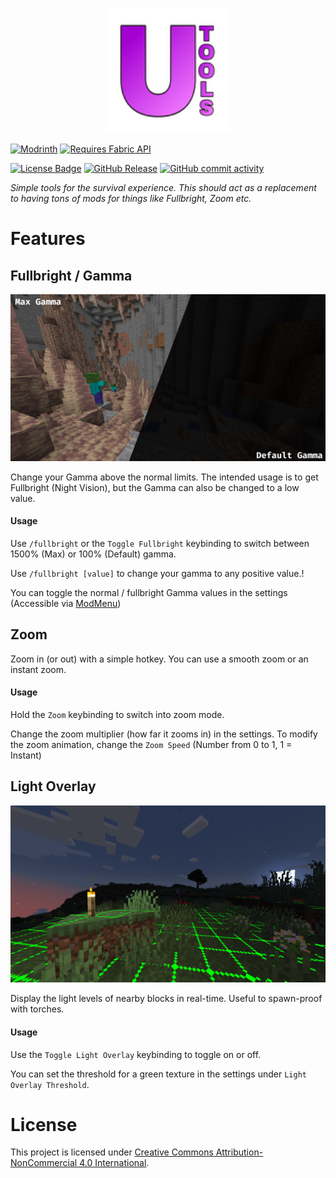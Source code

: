<p align="center">
<img height="200" src="src/main/resources/assets/utools/icon.png" alt="Logo of UTools">
</p>

[![Modrinth](https://cdn.jsdelivr.net/npm/@intergrav/devins-badges@3/assets/cozy/available/modrinth_vector.svg)](https://modrinth.com/mod/utools)
[![Requires Fabric API](https://cdn.jsdelivr.net/npm/@intergrav/devins-badges@3/assets/compact/supported/fabric_vector.svg)](https://fabricmc.net/)

[![License Badge](https://img.shields.io/badge/License-CC--BY--NC--4.0-blue)](https://creativecommons.org/licenses/by-nc/4.0/)
[![GitHub Release](https://img.shields.io/github/v/release/lugosieben/utools)](https://github.com/lugosieben/utools/releases/latest)
[![GitHub commit activity](https://img.shields.io/github/commit-activity/t/lugosieben/utools)](https://github.com/lugosieben/utools/commits/)

_Simple tools for the survival experience. This should act as a replacement to having tons of mods for things like Fullbright, Zoom etc._

# Features

## Fullbright / Gamma

![Gamma Comparison](assets/gammacomparism.png)

Change your Gamma above the normal limits. The intended usage is to get Fullbright (Night Vision), but the Gamma can also be changed to a low value.

#### Usage

Use `/fullbright` or the `Toggle Fullbright` keybinding to switch between 1500% (Max) or 100% (Default) gamma.

Use `/fullbright [value]` to change your gamma to any positive value.!

You can toggle the normal / fullbright Gamma values in the settings (Accessible via [ModMenu](https://modrinth.com/mod/modmenu))

## Zoom

Zoom in (or out) with a simple hotkey. You can use a smooth zoom or an instant zoom.

#### Usage

Hold the `Zoom` keybinding to switch into zoom mode.

Change the zoom multiplier (how far it zooms in) in the settings.
To modify the zoom animation, change the `Zoom Speed` (Number from 0 to 1, 1 = Instant)

## Light Overlay

![Light Overlay Example](assets/lightoverlayexample.png)

Display the light levels of nearby blocks in real-time. Useful to spawn-proof with torches.

#### Usage

Use the `Toggle Light Overlay` keybinding to toggle on or off. 

You can set the threshold for a green texture in the settings under `Light Overlay Threshold`.

# License

This project is licensed under [Creative Commons Attribution-NonCommercial 4.0 International](https://creativecommons.org/licenses/by-nc/4.0/deed.en).
